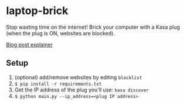 # laptop-brick

Stop wasting time on the internet! Brick your computer with a Kasa plug (when the plug is ON, websites are blocked).

[Blog post explainer](https://www.neilchen.co/blog/kasa)

## Setup

1. (optional) add/remove websites by editing `blocklist`
1. `$ pip install -r requirements.txt`
1. Get the IP address of the plug you'll use: `kasa discover`
1. `$ python main.py --ip_address=<plug IP address>`
